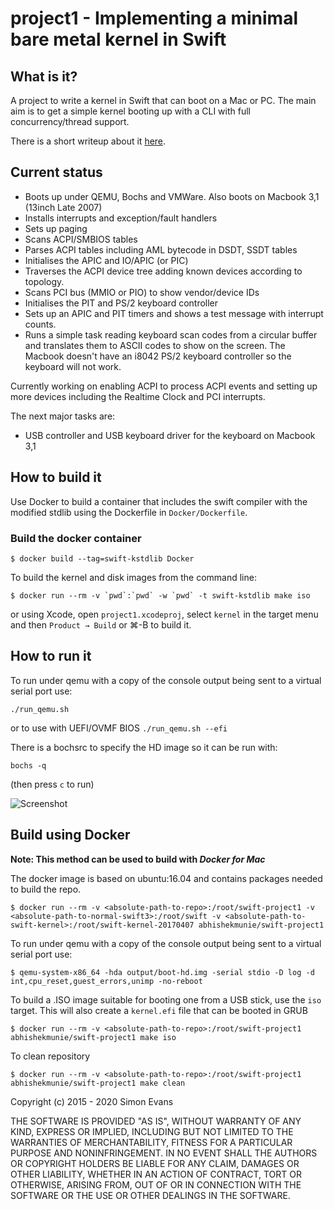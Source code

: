 # project1 - Implementing a minimal bare metal kernel in Swift

## What is it?

A project to write a kernel in Swift that can boot on a Mac or PC.
The main aim is to get a simple kernel booting up with a CLI with full
concurrency/thread support.

There is a short writeup about it [here](http://si.org/projects/project1).

## Current status

- Boots up under QEMU, Bochs and VMWare. Also boots on Macbook 3,1 (13inch Late 2007)
- Installs interrupts and exception/fault handlers
- Sets up paging
- Scans ACPI/SMBIOS tables
- Parses ACPI tables including AML bytecode in DSDT, SSDT tables
- Initialises the APIC and IO/APIC (or PIC)
- Traverses the ACPI device tree adding known devices according to topology.
- Scans PCI bus (MMIO or PIO) to show vendor/device IDs
- Initialises the PIT and PS/2 keyboard controller
- Sets up an APIC and PIT timers and shows a test message with interrupt counts.
- Runs a simple task reading keyboard scan codes from a circular buffer and
  translates them to ASCII codes to show on the screen. The Macbook doesn't
  have an i8042 PS/2 keyboard controller so the keyboard will not work.

Currently working on enabling ACPI to process ACPI events and setting up more
devices including the Realtime Clock and PCI interrupts.

The next major tasks are:

- USB controller and USB keyboard driver for the keyboard on Macbook 3,1


## How to build it

Use Docker to build a container that includes the swift compiler with the modified stdlib using
the Dockerfile in `Docker/Dockerfile`.

### Build the docker container

```
$ docker build --tag=swift-kstdlib Docker
```

To build the kernel and disk images from the command line:
```
$ docker run --rm -v `pwd`:`pwd` -w `pwd` -t swift-kstdlib make iso
```
 or using Xcode, open `project1.xcodeproj`, select `kernel` in the target menu and then `Product → Build`
or ⌘-B to build it.


## How to run it

To run under qemu with a copy of the console output being sent to a virtual
serial port use:

`./run_qemu.sh`

or to use with UEFI/OVMF BIOS
`./run_qemu.sh --efi`

There is a bochsrc to specify the HD image so it can be run with:

`bochs -q`

(then press `c` to run)

![Screenshot](doc/screenshot-2.png)

## Build using Docker

**Note: This method can be used to build with *Docker for Mac***

The docker image is based on ubuntu:16.04 and contains packages needed to build the repo.

```
$ docker run --rm -v <absolute-path-to-repo>:/root/swift-project1 -v <absolute-path-to-normal-swift3>:/root/swift -v <absolute-path-to-swift-kernel>:/root/swift-kernel-20170407 abhishekmunie/swift-project1
```

To run under qemu with a copy of the console output being sent to a virtual
serial port use:
```
$ qemu-system-x86_64 -hda output/boot-hd.img -serial stdio -D log -d int,cpu_reset,guest_errors,unimp -no-reboot
```

To build a .ISO image suitable for booting one from a USB stick, use the `iso`
target. This will also create a `kernel.efi` file that can be booted in GRUB
```
$ docker run --rm -v <absolute-path-to-repo>:/root/swift-project1 abhishekmunie/swift-project1 make iso
```

To clean repository
```
$ docker run --rm -v <absolute-path-to-repo>:/root/swift-project1 abhishekmunie/swift-project1 make clean
```


Copyright (c) 2015 - 2020 Simon Evans

THE SOFTWARE IS PROVIDED "AS IS", WITHOUT WARRANTY OF ANY KIND, EXPRESS OR
IMPLIED, INCLUDING BUT NOT LIMITED TO THE WARRANTIES OF MERCHANTABILITY,
FITNESS FOR A PARTICULAR PURPOSE AND NONINFRINGEMENT. IN NO EVENT SHALL THE
AUTHORS OR COPYRIGHT HOLDERS BE LIABLE FOR ANY CLAIM, DAMAGES OR OTHER
LIABILITY, WHETHER IN AN ACTION OF CONTRACT, TORT OR OTHERWISE, ARISING FROM,
OUT OF OR IN CONNECTION WITH THE SOFTWARE OR THE USE OR OTHER DEALINGS IN THE
SOFTWARE.
